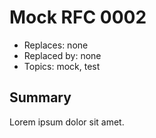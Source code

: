 # Mock RFC 0002

  * Replaces: none
  * Replaced by: none
  * Topics: mock, test


## Summary

Lorem ipsum dolor sit amet.
